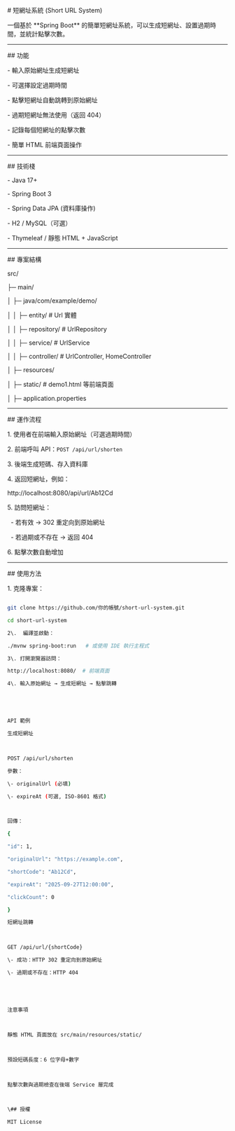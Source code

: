 \# 短網址系統 (Short URL System)



一個基於 \*\*Spring Boot\*\* 的簡單短網址系統，可以生成短網址、設置過期時間，並統計點擊次數。



---



\## 功能



\- 輸入原始網址生成短網址

\- 可選擇設定過期時間

\- 點擊短網址自動跳轉到原始網址

\- 過期短網址無法使用（返回 404）

\- 記錄每個短網址的點擊次數

\- 簡單 HTML 前端頁面操作



---



\## 技術棧



\- Java 17+

\- Spring Boot 3

\- Spring Data JPA (資料庫操作)

\- H2 / MySQL（可選）

\- Thymeleaf / 靜態 HTML + JavaScript



---



\## 專案結構



src/

├─ main/

│ ├─ java/com/example/demo/

│ │ ├─ entity/ # Url 實體

│ │ ├─ repository/ # UrlRepository

│ │ ├─ service/ # UrlService

│ │ ├─ controller/ # UrlController, HomeController

│ ├─ resources/

│ ├─ static/ # demo1.html 等前端頁面

│ ├─ application.properties



---



\## 運作流程



1\. 使用者在前端輸入原始網址（可選過期時間）

2\. 前端呼叫 API：`POST /api/url/shorten`

3\. 後端生成短碼、存入資料庫

4\. 返回短網址，例如：

http://localhost:8080/api/url/Ab12Cd

5\. 訪問短網址：

&nbsp;  - 若有效 → 302 重定向到原始網址

&nbsp;  - 若過期或不存在 → 返回 404

6\. 點擊次數自動增加



---



\## 使用方法



1\. 克隆專案：

```bash

git clone https://github.com/你的帳號/short-url-system.git

cd short-url-system

2\.  編譯並啟動：

./mvnw spring-boot:run   # 或使用 IDE 執行主程式

3\. 打開瀏覽器訪問：

http://localhost:8080/  # 前端頁面

4\. 輸入原始網址 → 生成短網址 → 點擊跳轉





API 範例

生成短網址



POST /api/url/shorten

參數：

\- originalUrl (必填)

\- expireAt (可選, ISO-8601 格式)



回傳：

{

"id": 1,

"originalUrl": "https://example.com",

"shortCode": "Ab12Cd",

"expireAt": "2025-09-27T12:00:00",

"clickCount": 0

}

短網址跳轉



GET /api/url/{shortCode}

\- 成功：HTTP 302 重定向到原始網址

\- 過期或不存在：HTTP 404





注意事項



靜態 HTML 頁面放在 src/main/resources/static/



預設短碼長度：6 位字母+數字



點擊次數與過期檢查在後端 Service 層完成



\## 授權

MIT License

